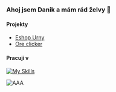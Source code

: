 ### Ahoj jsem Danik a mám rád želvy 👋
#### Projekty
- [Eshop Urny](https://github.com/MamRadzelvyy/Eshop-na-urny)
- [Ore clicker](https://github.com/MamRadzelvyy/Ore-Clicker)
#### Pracuji v
  
  [![My Skills](https://skillicons.dev/icons?i=js,html,css,tailwind&perline=4)](https://skillicons.dev)

![AAA](https://i.pinimg.com/originals/28/dc/10/28dc10d4c18623b9d1f185a4561eae23.gif)


<!--
**MamRadzelvyy/MamRadzelvyy** is a ✨ _special_ ✨ repository because its `README.md` (this file) appears on your GitHub profile.

Here are some ideas to get you started:

- 🔭 I’m currently working on ...
- 🌱 I’m currently learning ...
- 👯 I’m looking to collaborate on ...
- 🤔 I’m looking for help with ...
- 💬 Ask me about ...
- 📫 How to reach me: ...
- 😄 Pronouns: ...
- ⚡ Fun fact: ...
-->


